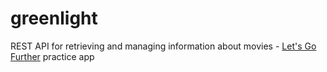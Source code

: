 # greenlight
REST API for retrieving and managing information about movies - [Let's Go Further](https://lets-go.alexedwards.net) practice app

